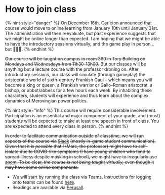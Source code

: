 # How to join class

{% hint style="danger" %}
On December 16th, Carleton announced that course would move to online learning from January 10th until January 31st. The administration will then reevaluate, but past experience suggests that we might be online longer than expected. I am hoping that we might be able to have the introductory sessions virtually, and the game play in person .. but 🤷🏽‍♂️.&#x20;
{% endhint %}

~~Our course will be taught on campus in room 360 in Tory Building on Mondays and Wednesdays from 11h30-13h00.~~  But our classes will be anything but a lecture course with the professor droning on. After introductory sessions, our class will simulate (through gameplay) the aristocratic world of sixth-century Frankish Gaul – which means you will become a king or queen, a Frankish warrior or Gallo-Roman aristocrat, a bishop, or abbot/abbess for a few hours each week. By inhabiting these characters, students will experience and thus learn about the complex dynamics of Merovingian power politics.

{% hint style="info" %}
This course will require considerable involvement. Participation is an essential and major component of your grade, and (most) students will be expected to make at least one speech in front of class. You are expected to attend every class in person.
{% endhint %}

~~In order to facilitate communication outside of classtime, we will run aspects of the course via~~ [~~Slack~~](digital-tools/slack.md) ~~(mostly in-game student communication). Given that it is _possible_ that I (Marc, the professor) might have to self-isolate due to COVID-like symptoms (I have young children who tend to spread illness despite masking in school), we might have to irregularly use~~ [~~zoom~~](digital-tools/zoom.md)~~. To be clear, _the course is not being taught virtually,_ even though it may have some online components.~~&#x20;

* We will start by running the class via Teams. Instructions for logging onto teams can be found [here](digital-tools/ms-teams/).&#x20;
* Readings are available via [Perusall](digital-tools/perusall/).&#x20;
